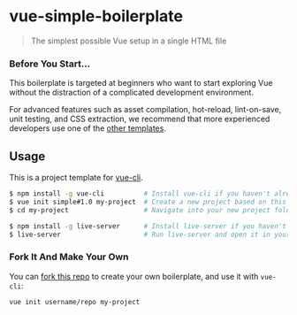# vue-simple-boilerplate

> The simplest possible Vue setup in a single HTML file

### Before You Start...

This boilerplate is targeted at beginners who want to start exploring Vue without the distraction of a complicated development environment.

For advanced features such as asset compilation, hot-reload, lint-on-save, unit testing, and CSS extraction, we recommend that more experienced developers use one of the [other templates](https://github.com/vuejs-templates/).

## Usage

This is a project template for [vue-cli](https://github.com/vuejs/vue-cli).

``` bash
$ npm install -g vue-cli          # Install vue-cli if you haven't already
$ vue init simple#1.0 my-project  # Create a new project based on this template
$ cd my-project                   # Navigate into your new project folder

$ npm install -g live-server      # Install live-server if you haven't already
$ live-server                     # Run live-server and open it in your browser
```

### Fork It And Make Your Own

You can [fork this repo](https://help.github.com/articles/fork-a-repo/) to create your own boilerplate, and use it with `vue-cli`:

``` bash
vue init username/repo my-project
```
